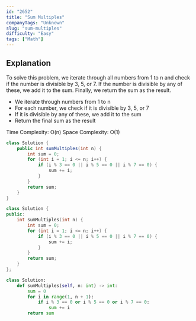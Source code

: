 ```yaml
---
id: "2652"
title: "Sum Multiples"
companyTags: "Unknown"
slug: "sum-multiples"
difficulty: "Easy"
tags: ["Math"]
---
```


## Explanation
To solve this problem, we iterate through all numbers from 1 to n and check if the number is divisible by 3, 5, or 7. If the number is divisible by any of these, we add it to the sum. Finally, we return the sum as the result.

- We iterate through numbers from 1 to n
- For each number, we check if it is divisible by 3, 5, or 7
- If it is divisible by any of these, we add it to the sum
- Return the final sum as the result

Time Complexity: O(n)
Space Complexity: O(1)
```java
class Solution {
    public int sumMultiples(int n) {
        int sum = 0;
        for (int i = 1; i <= n; i++) {
            if (i % 3 == 0 || i % 5 == 0 || i % 7 == 0) {
                sum += i;
            }
        }
        return sum;
    }
}
```

```cpp
class Solution {
public:
    int sumMultiples(int n) {
        int sum = 0;
        for (int i = 1; i <= n; i++) {
            if (i % 3 == 0 || i % 5 == 0 || i % 7 == 0) {
                sum += i;
            }
        }
        return sum;
    }
};
```

```python
class Solution:
    def sumMultiples(self, n: int) -> int:
        sum = 0
        for i in range(1, n + 1):
            if i % 3 == 0 or i % 5 == 0 or i % 7 == 0:
                sum += i
        return sum
```